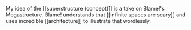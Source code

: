 My idea of the [[superstructure (concept)]] is a take on Blame!'s Megastructure. Blame! understands that [[infinite spaces are scary]] and uses incredible [[architecture]] to illustrate that wordlessly.

